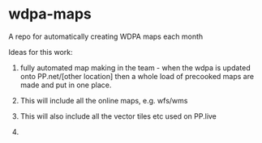 # wdpa-maps
A repo for automatically creating WDPA maps each month

Ideas for this work:
1. fully automated map making in the team - when the wdpa is updated onto PP.net/[other location] then a whole load of precooked maps are made and put in one place.

2. This will include all the online maps, e.g. wfs/wms

3. This will also include all the vector tiles etc used on PP.live

4. 
